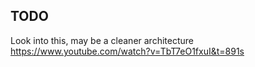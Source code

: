 ## TODO

Look into this, may be a cleaner architecture
https://www.youtube.com/watch?v=TbT7eO1fxuI&t=891s
